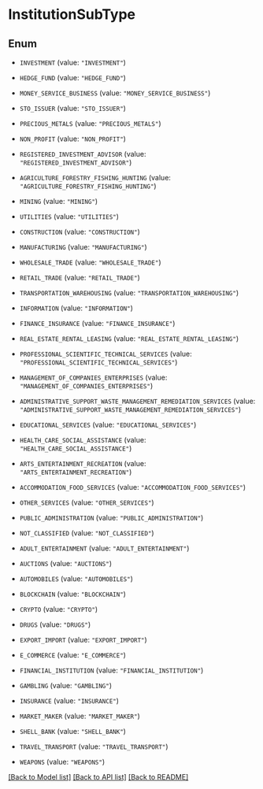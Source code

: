 # InstitutionSubType

## Enum


* `INVESTMENT` (value: `"INVESTMENT"`)

* `HEDGE_FUND` (value: `"HEDGE_FUND"`)

* `MONEY_SERVICE_BUSINESS` (value: `"MONEY_SERVICE_BUSINESS"`)

* `STO_ISSUER` (value: `"STO_ISSUER"`)

* `PRECIOUS_METALS` (value: `"PRECIOUS_METALS"`)

* `NON_PROFIT` (value: `"NON_PROFIT"`)

* `REGISTERED_INVESTMENT_ADVISOR` (value: `"REGISTERED_INVESTMENT_ADVISOR"`)

* `AGRICULTURE_FORESTRY_FISHING_HUNTING` (value: `"AGRICULTURE_FORESTRY_FISHING_HUNTING"`)

* `MINING` (value: `"MINING"`)

* `UTILITIES` (value: `"UTILITIES"`)

* `CONSTRUCTION` (value: `"CONSTRUCTION"`)

* `MANUFACTURING` (value: `"MANUFACTURING"`)

* `WHOLESALE_TRADE` (value: `"WHOLESALE_TRADE"`)

* `RETAIL_TRADE` (value: `"RETAIL_TRADE"`)

* `TRANSPORTATION_WAREHOUSING` (value: `"TRANSPORTATION_WAREHOUSING"`)

* `INFORMATION` (value: `"INFORMATION"`)

* `FINANCE_INSURANCE` (value: `"FINANCE_INSURANCE"`)

* `REAL_ESTATE_RENTAL_LEASING` (value: `"REAL_ESTATE_RENTAL_LEASING"`)

* `PROFESSIONAL_SCIENTIFIC_TECHNICAL_SERVICES` (value: `"PROFESSIONAL_SCIENTIFIC_TECHNICAL_SERVICES"`)

* `MANAGEMENT_OF_COMPANIES_ENTERPRISES` (value: `"MANAGEMENT_OF_COMPANIES_ENTERPRISES"`)

* `ADMINISTRATIVE_SUPPORT_WASTE_MANAGEMENT_REMEDIATION_SERVICES` (value: `"ADMINISTRATIVE_SUPPORT_WASTE_MANAGEMENT_REMEDIATION_SERVICES"`)

* `EDUCATIONAL_SERVICES` (value: `"EDUCATIONAL_SERVICES"`)

* `HEALTH_CARE_SOCIAL_ASSISTANCE` (value: `"HEALTH_CARE_SOCIAL_ASSISTANCE"`)

* `ARTS_ENTERTAINMENT_RECREATION` (value: `"ARTS_ENTERTAINMENT_RECREATION"`)

* `ACCOMMODATION_FOOD_SERVICES` (value: `"ACCOMMODATION_FOOD_SERVICES"`)

* `OTHER_SERVICES` (value: `"OTHER_SERVICES"`)

* `PUBLIC_ADMINISTRATION` (value: `"PUBLIC_ADMINISTRATION"`)

* `NOT_CLASSIFIED` (value: `"NOT_CLASSIFIED"`)

* `ADULT_ENTERTAINMENT` (value: `"ADULT_ENTERTAINMENT"`)

* `AUCTIONS` (value: `"AUCTIONS"`)

* `AUTOMOBILES` (value: `"AUTOMOBILES"`)

* `BLOCKCHAIN` (value: `"BLOCKCHAIN"`)

* `CRYPTO` (value: `"CRYPTO"`)

* `DRUGS` (value: `"DRUGS"`)

* `EXPORT_IMPORT` (value: `"EXPORT_IMPORT"`)

* `E_COMMERCE` (value: `"E_COMMERCE"`)

* `FINANCIAL_INSTITUTION` (value: `"FINANCIAL_INSTITUTION"`)

* `GAMBLING` (value: `"GAMBLING"`)

* `INSURANCE` (value: `"INSURANCE"`)

* `MARKET_MAKER` (value: `"MARKET_MAKER"`)

* `SHELL_BANK` (value: `"SHELL_BANK"`)

* `TRAVEL_TRANSPORT` (value: `"TRAVEL_TRANSPORT"`)

* `WEAPONS` (value: `"WEAPONS"`)


[[Back to Model list]](../README.md#documentation-for-models) [[Back to API list]](../README.md#documentation-for-api-endpoints) [[Back to README]](../README.md)


